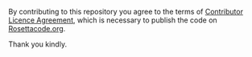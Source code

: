 By contributing to this repository you agree to the terms of [Contributor Licence Agreement](CLA.md), which is necessary to publish the code on [Rosettacode.org](https://rosettacode.org).

Thank you kindly.
